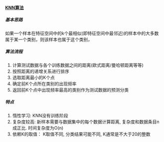 #### [KNN算法](https://www.cnblogs.com/erbaodabao0611/p/7588840.html)

##### 基本思路
如果一个样本在特征空间中的k个最相似(即特征空间中最邻近)的样本中的大多数属于某一个类别，则该样本也属于这个类别，

##### 算法流程
1. 计算测试数据与各个训练数据之间的距离(欧式距离/曼哈顿距离等等)
2. 按照距离的递增关系进行排序
3. 选取距离最小的K个点
4. 确定前K个点所在类别的出现频率
5. 返回前K个点中出现频率最高的类别作为测试数据的预测分类

##### 特点
1. 惰性学习: KNN没有训练阶段
2. 复杂度较高: 新样本需要与数据集中的每个数据计算距离, 复杂度和数据条目n成正比. 时间复杂度为O(n)
3. 依赖K的取值： K取值不同, 分类结果可能不同, K通常是不大于20的整数